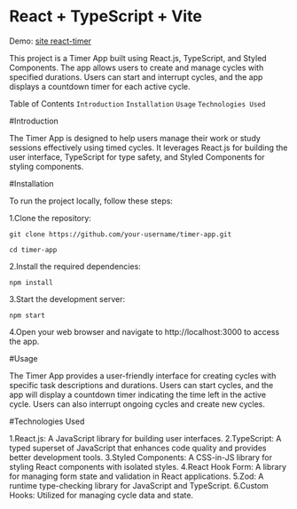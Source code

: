 # React + TypeScript + Vite

Demo: [site react-timer](https://react-timer-paula-nader.netlify.app/)

This project is a Timer App built using React.js, TypeScript, and Styled Components. The app allows users to create and manage cycles with specified durations. Users can start and interrupt cycles, and the app displays a countdown timer for each active cycle.

Table of Contents
`Introduction`
`Installation`
`Usage`
`Technologies Used`

#Introduction

The Timer App is designed to help users manage their work or study sessions effectively using timed cycles. It leverages React.js for building the user interface, TypeScript for type safety, and Styled Components for styling components.

#Installation

To run the project locally, follow these steps:

1.Clone the repository:

`git clone https://github.com/your-username/timer-app.git`

`cd timer-app`

2.Install the required dependencies:

`npm install`

3.Start the development server:

`npm start`

4.Open your web browser and navigate to http://localhost:3000 to access the app.

#Usage

The Timer App provides a user-friendly interface for creating cycles with specific task descriptions and durations. Users can start cycles, and the app will display a countdown timer indicating the time left in the active cycle. Users can also interrupt ongoing cycles and create new cycles.

#Technologies Used

1.React.js: A JavaScript library for building user interfaces.
2.TypeScript: A typed superset of JavaScript that enhances code quality and provides better development tools.
3.Styled Components: A CSS-in-JS library for styling React components with isolated styles.
4.React Hook Form: A library for managing form state and validation in React applications.
5.Zod: A runtime type-checking library for JavaScript and TypeScript.
6.Custom Hooks: Utilized for managing cycle data and state.
